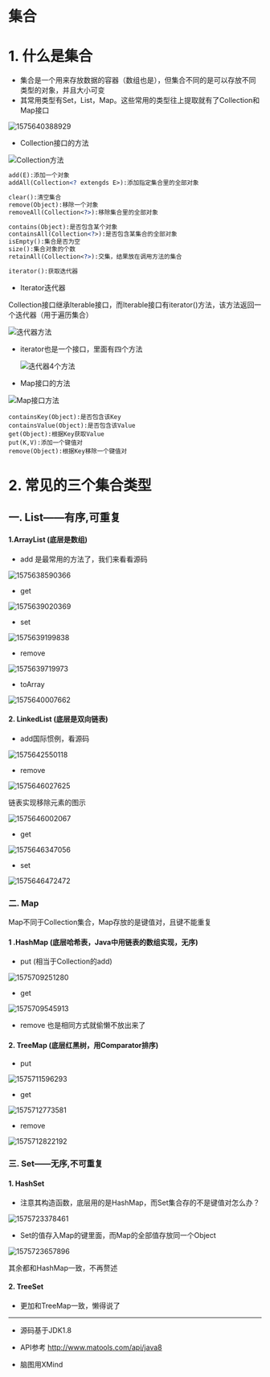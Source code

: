 # 集合



# 1. 什么是集合

* 集合是一个用来存放数据的容器（数组也是），但集合不同的是可以存放不同类型的对象，并且大小可变
* 其常用类型有Set，List，Map。这些常用的类型往上提取就有了Collection和Map接口

![1575640388929](C:\Users\Howl\AppData\Roaming\Typora\typora-user-images\1575640388929.png)



* Collection接口的方法

![Collection方法](C:\Users\Howl\Desktop\Collection方法.PNG)

```xml
add(E):添加一个对象
addAll(Collection<? extengds E>):添加指定集合里的全部对象

clear():清空集合
remove(Object):移除一个对象
removeAll(Collection<?>):移除集合里的全部对象

contains(Object):是否包含某个对象
containsAll(Collection<?>):是否包含某集合的全部对象
isEmpty():集合是否为空
size():集合对象的个数
retainAll(Collection<?>):交集，结果放在调用方法的集合

iterator():获取迭代器
```



* Iterator迭代器

Collection接口继承Iterable接口，而Iterable接口有iterator()方法，该方法返回一个迭代器（用于遍历集合）

![迭代器方法](C:\Users\Howl\Desktop\迭代器方法.PNG)



* iterator也是一个接口，里面有四个方法

  ![迭代器4个方法](C:\Users\Howl\Desktop\迭代器4个方法.PNG)



* Map接口的方法

![Map接口方法](C:\Users\Howl\Desktop\Map接口方法.PNG)

```xm
containsKey(Object):是否包含该Key
containsValue(Object):是否包含该Value
get(Object):根据Key获取Value
put(K,V):添加一个键值对
remove(Object):根据Key移除一个键值对
```







# 2. 常见的三个集合类型



## 一. List——有序,可重复



#### 1.ArrayList (底层是数组)



* add 是最常用的方法了，我们来看看源码

![1575638590366](C:\Users\Howl\AppData\Roaming\Typora\typora-user-images\1575638590366.png)



* get

![1575639020369](C:\Users\Howl\AppData\Roaming\Typora\typora-user-images\1575639020369.png)



* set

![1575639199838](C:\Users\Howl\AppData\Roaming\Typora\typora-user-images\1575639199838.png)



* remove

![1575639719973](C:\Users\Howl\AppData\Roaming\Typora\typora-user-images\1575639719973.png)



* toArray

![1575640007662](C:\Users\Howl\AppData\Roaming\Typora\typora-user-images\1575640007662.png)








#### 2. LinkedList (底层是双向链表)

* add国际惯例，看源码

![1575642550118](C:\Users\Howl\AppData\Roaming\Typora\typora-user-images\1575642550118.png)





* remove

![1575646027625](C:\Users\Howl\AppData\Roaming\Typora\typora-user-images\1575646027625.png)

链表实现移除元素的图示

![1575646002067](C:\Users\Howl\AppData\Roaming\Typora\typora-user-images\1575646002067.png)

* get

![1575646347056](C:\Users\Howl\AppData\Roaming\Typora\typora-user-images\1575646347056.png)





* set

![1575646472472](C:\Users\Howl\AppData\Roaming\Typora\typora-user-images\1575646472472.png)















### 二. Map

Map不同于Collection集合，Map存放的是键值对，且键不能重复



#### 1 .HashMap (底层哈希表，Java中用链表的数组实现，无序)



- put  (相当于Collection的add)

![1575709251280](C:\Users\Howl\AppData\Roaming\Typora\typora-user-images\1575709251280.png)





- get

![1575709545913](C:\Users\Howl\AppData\Roaming\Typora\typora-user-images\1575709545913.png)



- remove 也是相同方式就偷懒不放出来了







#### 2. TreeMap (底层红黑树，用Comparator排序)

- put

![1575711596293](C:\Users\Howl\AppData\Roaming\Typora\typora-user-images\1575711596293.png)



- get

![1575712773581](C:\Users\Howl\AppData\Roaming\Typora\typora-user-images\1575712773581.png)



- remove

![1575712822192](C:\Users\Howl\AppData\Roaming\Typora\typora-user-images\1575712822192.png)

















### 三. Set——无序,不可重复



#### 1. HashSet

* 注意其构造函数，底层用的是HashMap，而Set集合存的不是键值对怎么办？

![1575723378461](C:\Users\Howl\AppData\Roaming\Typora\typora-user-images\1575723378461.png)

* Set的值存入Map的键里面，而Map的全部值存放同一个Object

![1575723657896](C:\Users\Howl\AppData\Roaming\Typora\typora-user-images\1575723657896.png)



其余都和HashMap一致，不再赘述



#### 2. TreeSet

* 更加和TreeMap一致，懒得说了







****

* 源码基于JDK1.8

* API参考 <http://www.matools.com/api/java8>
* 脑图用XMind
